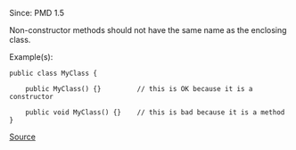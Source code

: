 Since: PMD 1.5

Non-constructor methods should not have the same name as the enclosing class.

Example(s):
```
public class MyClass {

	public MyClass() {}			// this is OK because it is a constructor
	
	public void MyClass() {}	// this is bad because it is a method
}
```

[Source](https://pmd.github.io/pmd-5.6.1/pmd-java/rules/java/naming.html#MethodWithSameNameAsEnclosingClass)
